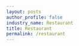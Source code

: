```yaml
---
layout: posts 
author_profile: false 
industry_name: Restaurant
title: Restaurant
permalink: /restaurant
---
```

